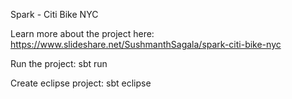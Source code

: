 Spark - Citi Bike NYC

Learn more about the project here: https://www.slideshare.net/SushmanthSagala/spark-citi-bike-nyc

Run the project: sbt run

Create eclipse project: sbt eclipse
